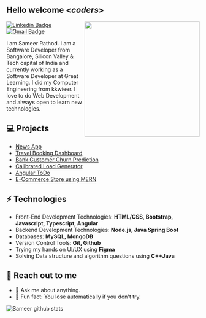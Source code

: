 <h2> Hello welcome <<i>coders</i>></h2>

<img align='right' src='http://www.jenyalestina.com/blog/wp-content/uploads/2019/05/web-development-1024x582.jpg' width='300"'>

[![Linkedin Badge](https://img.shields.io/badge/-LindkedIn-blue?style=flat-square&logo=Linkedin&logoColor=white&link=https://www.linkedin.com/in/sameerrathod1999)](https://www.linkedin.com/in/sameerrathod1999) 
[![Gmail Badge](https://img.shields.io/badge/-Gmail-Red?style=flat-square&logo=Gmail&logoColor=white&link=mailto:sameerrathod1999@gmail.com)](mailto:sameerrathod1999@gmail.com)

I am Sameer Rathod. I am a Software Developer from Bangalore, Silicon Valley & Tech capital of India and currently working as a Software Developer at Great Learning. I did my Computer Engineering from kkwieer. I love to do Web Development and always open to learn new technologies.

## 💻 Projects
* [News App](https://github.com/IamVaibhavsar/News_App)
* [Travel Booking Dashboard](https://iamvaibhavsar.github.io/Travel_Booking_Dashboard)
* [Bank Customer Churn Prediction](https://github.com/IamVaibhavsar/Bank_Customer_Churn_Prediction)
* [Calibrated Load Generator](https://github.com/IamVaibhavsar/Calibrated_Load_Generator)
* [Angular ToDo](https://github.com/IamVaibhavsar/Angular_ToDo)
* [E-Commerce Store using MERN](https://github.com/IamVaibhavsar/MERN_E-Commerce_Project)


## ⚡ Technologies 
- Front-End Development Technologies: **HTML/CSS, Bootstrap, Javascript, Typescript, Angular**
- Backend Development Technologies: **Node.js, Java Spring Boot**
- Databases: **MySQL, MongoDB**
- Version Control Tools: **Git, Github**
- Trying my hands on UI/UX using **Figma**
- Solving Data structure and algorithm questions using **C++Java**

## 👋 Reach out to me 
- 💬 Ask me about anything.
- 💎 Fun fact: You lose automatically if you don't try.

![Sameer github stats](https://github-readme-stats.vercel.app/api?username=Sameer411&hide=["issues"]&show_icons=true)
